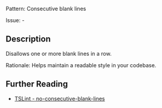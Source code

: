 Pattern: Consecutive blank lines

Issue: -

## Description

Disallows one or more blank lines in a row.  
  
Rationale: Helps maintain a readable style in your codebase.

## Further Reading

* [TSLint - no-consecutive-blank-lines](https://palantir.github.io/tslint/rules/no-consecutive-blank-lines)